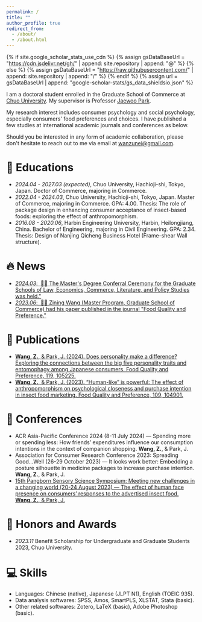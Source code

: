 ```yaml
---
permalink: /
title: ""
author_profile: true
redirect_from: 
  - /about/
  - /about.html
---
```


{% if site.google_scholar_stats_use_cdn %}
{% assign gsDataBaseUrl = "https://cdn.jsdelivr.net/gh/" | append: site.repository | append: "@" %}
{% else %}
{% assign gsDataBaseUrl = "https://raw.githubusercontent.com/" | append: site.repository | append: "/" %}
{% endif %}
{% assign url = gsDataBaseUrl | append: "google-scholar-stats/gs_data_shieldsio.json" %}

<span class='anchor' id='about-me'></span>

I am a doctoral student enrolled in the Graduate School of Commerce at [Chuo University](https://www.chuo-u.ac.jp/). My supervisor is Professor [Jaewoo Park](https://c-research.chuo-u.ac.jp/html/100003068_ja.html).

My research interest includes consumer psychology and social psychology, especially consumers' food preferences and choices. I have published a few studies at international academic journals and conferences as below. <!--a paper at international academic journals with total <a href='https://scholar.google.com/citations?user=Y8H7YqkAAAAJ'>google scholar citations <strong><span id='total_cit'>260000+</span></strong></a> (You can also use google scholar badge <a href='https://scholar.google.com/citations?user=Y8H7YqkAAAAJ'><img src="https://img.shields.io/endpoint?url={{ url | url_encode }}&logo=Google%20Scholar&labelColor=f6f6f6&color=9cf&style=flat&label=citations"></a>).-->

Should you be interested in any form of academic collaboration, please don't hesitate to reach out to me via email at [wanzunei@gmail.com](wanzunei@gmail.com).

# 📖 Educations
- *2024.04 - 2027.03 (expected)*, Chuo University, Hachioji-shi, Tokyo, Japan. Doctor of Commerce, majoring in Commerce.
- *2022.04 - 2024.03*, Chuo University, Hachioji-shi, Tokyo, Japan. Master of Commerce, majoring in Commerce. GPA: 4.00. Thesis: The role of package design in enhancing consumer acceptance of insect-based foods: exploring the effect of anthropomorphism.
- *2016.08 - 2020.06*, Harbin Engineering University, Harbin, Heilongjiang, China. Bachelor of Engineering, majoring in Civil Engineering. GPA: 2.34. Thesis: Design of Nanjing Qicheng Business Hotel (Frame-shear Wall structure).

# 🔥 News
- [*2024.03*: &nbsp;🎉🎉 The Master's Degree Conferral Ceremony for the Graduate Schools of Law, Economics, Commerce, Literature, and Policy Studies was held."](https://www.chuo-u.ac.jp/academics/graduateschool/news/2024/03/70285/)
- [*2023.06*: &nbsp;🎉🎉 Zining Wang (Master Program, Graduate School of Commerce) had his paper published in the journal "Food Quality and Preference."](https://www.chuo-u.ac.jp/academics/graduateschool/news/2023/06/66313/)

# 📗 Publications 
<!--div class='paper-box'><div class='paper-box-image'><div><div class="badge">Food Quality and Preference 2023</div>
<img src='images/Food Quality and Preference.jpg' alt="sym" width="10%"><!--/div></div>
<div class='paper-box-text' markdown="1"-->

- [**Wang, Z.**, & Park, J. (2024). Does personality make a difference? Exploring the connections between the big five personality traits and entomophagy among Japanese consumers. Food Quality and Preference, 119, 105225.](https://www.sciencedirect.com/science/article/pii/S0950329324001277)
- [**Wang, Z.**, & Park, J. (2023). “Human-like” is powerful: The effect of anthropomorphism on psychological closeness and purchase intention in insect food marketing. Food Quality and Preference, 109, 104901.](https://www.sciencedirect.com/science/article/abs/pii/S0950329323000952)

# 📝 Conferences 
- ACR Asia-Pacific Conference 2024 (8-11 July 2024) — Spending more or spending less: How friends’ expenditures influence our consumption intentions in the context of companion shopping.
**Wang, Z.**, & Park, J.
- Association for Consumer Research Conference 2023: Spreading Good…Well (26-29 October 2023) — It looks work better: Embedding a posture silhouette in medicine packages to increase purchase intention.
**Wang, Z.**, & Park, J.
- [15th Pangborn Sensory Science Symposium: Meeting new challenges in a changing world (20-24 August 2023) — The effect of human face presence on consumers’ responses to the advertised insect food.
**Wang, Z.**, & Park, J.](https://www.researchgate.net/publication/374166983_Male_or_female_the_effect_of_human_face_presence_on_consumers'_responses_to_the_advertised_insect_food)

<!--[**Project**](https://scholar.google.com/citations?view_op=view_citation&hl=zh-CN&user=DhtAFkwAAAAJ&citation_for_view=DhtAFkwAAAAJ:ALROH1vI_8AC) <strong><span class='show_paper_citations' data='DhtAFkwAAAAJ:ALROH1vI_8AC'></span></strong>
- Lorem ipsum dolor sit amet, consectetur adipiscing elit. Vivamus ornare aliquet ipsum, ac tempus justo dapibus sit amet. 
</div>
</div>

- [Lorem ipsum dolor sit amet, consectetur adipiscing elit. Vivamus ornare aliquet ipsum, ac tempus justo dapibus sit amet](https://github.com), A, B, C, **CVPR 2020**

# 💬 Invited Talks
- *2021.06*, Lorem ipsum dolor sit amet, consectetur adipiscing elit. Vivamus ornare aliquet ipsum, ac tempus justo dapibus sit amet. 
- *2021.03*, Lorem ipsum dolor sit amet, consectetur adipiscing elit. Vivamus ornare aliquet ipsum, ac tempus justo dapibus sit amet.  \| [\[video\]](https://github.com/)
-->

# 🏅 Honors and Awards
- *2023.11* Benefit Scholarship for Undergraduate and Graduate Students 2023, Chuo University. 

# 💻 Skills
- Languages: Chinese (native), Japanese (JLPT N1), English (TOEIC 935).
- Data analysis softwares: SPSS, Amos, SmartPLS, XLSTAT, Stata (basic).
- Other related softwares: Zotero, LaTeX (basic), Adobe Photoshop (basic).
